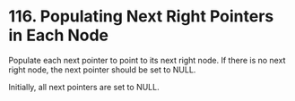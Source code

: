 # 116. Populating Next Right Pointers in Each Node


Populate each next pointer to point to its next right node. If there is no next right node, the next pointer should be set to NULL.

Initially, all next pointers are set to NULL.